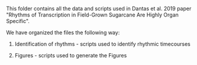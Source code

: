 This folder contains all the data and scripts used in Dantas et al. 2019 paper "Rhythms of Transcription in Field-Grown Sugarcane Are Highly Organ Specific".

We have organized the files the following way:

1. Identification of rhythms - scripts used to identify rhythmic timecourses

2. Figures - scripts used to generate the Figures